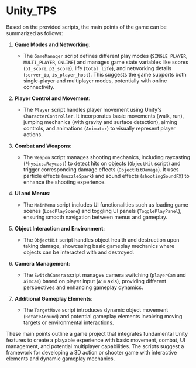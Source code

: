 # Unity_TPS


Based on the provided scripts, the main points of the game can be summarized as follows:

1. **Game Modes and Networking**:
   - The `GameManager` script defines different play modes (`SINGLE_PLAYER`, `MULTI_PLAYER`, `ONLINE`) and manages game state variables like scores (`p1_score`, `p2_score`), life (`total_life`), and networking details (`server_ip`, `is_player_host`). This suggests the game supports both single-player and multiplayer modes, potentially with online connectivity.

2. **Player Control and Movement**:
   - The `Player` script handles player movement using Unity's `CharacterController`. It incorporates basic movements (walk, run), jumping mechanics (with gravity and surface detection), aiming controls, and animations (`Animator`) to visually represent player actions.

3. **Combat and Weapons**:
   - The `Weapon` script manages shooting mechanics, including raycasting (`Physics.Raycast`) to detect hits on objects (`ObjectHit` script) and trigger corresponding damage effects (`ObjectHitDamage`). It uses particle effects (`muzzleSpark`) and sound effects (`shootingSoundFX`) to enhance the shooting experience.

4. **UI and Menus**:
   - The `MainMenu` script includes UI functionalities such as loading game scenes (`LoadPlayScene`) and toggling UI panels (`TogglePlayPanel`), ensuring smooth navigation between menus and gameplay.

5. **Object Interaction and Environment**:
   - The `ObjectHit` script handles object health and destruction upon taking damage, showcasing basic gameplay mechanics where objects can be interacted with and destroyed.

6. **Camera Management**:
   - The `SwitchCamera` script manages camera switching (`playerCam` and `aimCam`) based on player input (`Aim` axis), providing different perspectives and enhancing gameplay dynamics.

7. **Additional Gameplay Elements**:
   - The `TargetMove` script introduces dynamic object movement (`RotateAround`) and potential gameplay elements involving moving targets or environmental interactions.

These main points outline a game project that integrates fundamental Unity features to create a playable experience with basic movement, combat, UI management, and potential multiplayer capabilities. The scripts suggest a framework for developing a 3D action or shooter game with interactive elements and dynamic gameplay mechanics.

